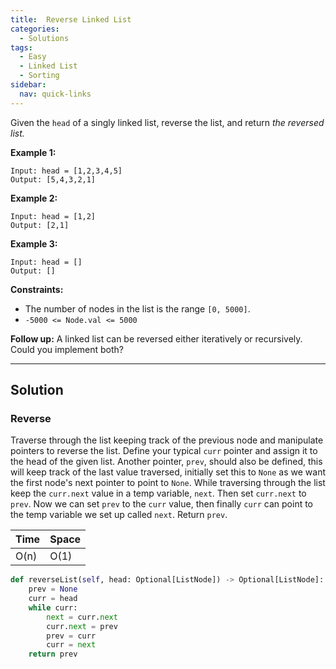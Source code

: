 ```yaml
---
title:  Reverse Linked List
categories:
  - Solutions
tags:
  - Easy
  - Linked List
  - Sorting
sidebar:
  nav: quick-links
---
```


Given the ```head``` of a singly linked list, reverse the list, and return *the reversed list.*

**Example 1:**
```
Input: head = [1,2,3,4,5]
Output: [5,4,3,2,1]
```

**Example 2:**
```
Input: head = [1,2]
Output: [2,1]
```

**Example 3:**
```
Input: head = []
Output: []
```

**Constraints:**
- The number of nodes in the list is the range ```[0, 5000]```.
- ```-5000 <= Node.val <= 5000```

 

**Follow up:** A linked list can be reversed either iteratively or recursively. Could you implement both?

---

## Solution

### Reverse
Traverse through the list keeping track of the previous node and manipulate pointers to reverse the list. Define your typical ```curr``` pointer and assign it to the head of the given list. Another pointer, ```prev```, should also be defined, this will keep track of the last value traversed, initially set this to ```None``` as we want the first node's next pointer to point to ```None```. While traversing through the list keep the ```curr.next``` value in a temp variable, ```next```. Then set ```curr.next``` to ```prev```. Now we can set ```prev``` to the ```curr``` value, then finally ```curr``` can point to the temp variable we set up called ```next```. Return ```prev```. 

| Time | Space |
| ---- | ----- |
| O(n) | O(1)  |
```python
def reverseList(self, head: Optional[ListNode]) -> Optional[ListNode]:
    prev = None
    curr = head
    while curr:
        next = curr.next
        curr.next = prev
        prev = curr
        curr = next
    return prev
```
